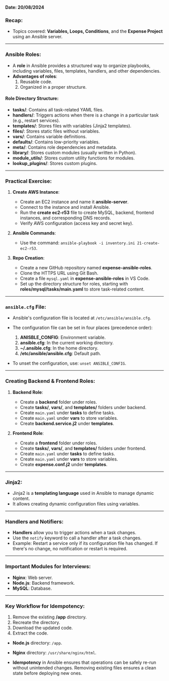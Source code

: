 **Date: 20/08/2024**

### Recap:
- Topics covered: **Variables, Loops, Conditions**, and the **Expense Project** using an Ansible server.

---

### Ansible Roles:
- A **role** in Ansible provides a structured way to organize playbooks, including variables, files, templates, handlers, and other dependencies.
- **Advantages of roles**:
  1. Reusable code.
  2. Organized in a proper structure.

#### Role Directory Structure:
- **tasks/**: Contains all task-related YAML files.
- **handlers/**: Triggers actions when there is a change in a particular task (e.g., restart services).
- **templates/**: Stores files with variables (Jinja2 templates).
- **files/**: Stores static files without variables.
- **vars/**: Contains variable definitions.
- **defaults/**: Contains low-priority variables.
- **meta/**: Contains role dependencies and metadata.
- **library/**: Stores custom modules (usually written in Python).
- **module_utils/**: Stores custom utility functions for modules.
- **lookup_plugins/**: Stores custom plugins.

---

### Practical Exercise: 
1. **Create AWS Instance**:
   - Create an EC2 instance and name it **ansible-server**.
   - Connect to the instance and install Ansible.
   - Run the **create ec2-r53** file to create MySQL, backend, frontend instances, and corresponding DNS records.
   - Verify AWS configuration (access key and secret key).

2. **Ansible Commands**:
   - Use the command: `ansible-playbook -i inventory.ini 21-create-ec2-r53`.

3. **Repo Creation**:
   - Create a new GitHub repository named **expense-ansible-roles**.
   - Clone the HTTPS URL using Git Bash.
   - Create a file `mysql.yaml` in **expense-ansible-roles** in VS Code.
   - Set up the directory structure for roles, starting with **roles/mysql/tasks/main.yaml** to store task-related content.

---

### `ansible.cfg` File:
- Ansible's configuration file is located at `/etc/ansible/ansible.cfg`.
- The configuration file can be set in four places (precedence order):
  1. **ANISBLE_CONFIG**: Environment variable.
  2. **ansible.cfg**: In the current working directory.
  3. **~/.ansible.cfg**: In the home directory.
  4. **/etc/ansible/ansible.cfg**: Default path.

- To unset the configuration, use: `unset ANSIBLE_CONFIG`.

---

### Creating Backend & Frontend Roles:
1. **Backend Role**:
   - Create a **backend** folder under roles.
   - Create **tasks/**, **vars/**, and **templates/** folders under backend.
   - Create `main.yaml` under **tasks** to define tasks.
   - Create `main.yaml` under **vars** to store variables.
   - Create **backend.service.j2** under **templates**.

2. **Frontend Role**:
   - Create a **frontend** folder under roles.
   - Create **tasks/**, **vars/**, and **templates/** folders under frontend.
   - Create `main.yaml` under **tasks** to define tasks.
   - Create `main.yaml` under **vars** to store variables.
   - Create **expense.conf.j2** under **templates**.

---

### Jinja2:
- Jinja2 is a **templating language** used in Ansible to manage dynamic content.
- It allows creating dynamic configuration files using variables.

---

### Handlers and Notifiers:
- **Handlers** allow you to trigger actions when a task changes.
- Use the `notify` keyword to call a handler after a task changes.
- Example: Restart a service only if its configuration file has changed. If there's no change, no notification or restart is required.

---

### Important Modules for Interviews:
- **Nginx**: Web server.
- **Node.js**: Backend framework.
- **MySQL**: Database.

---

### Key Workflow for Idempotency:
1. Remove the existing **/app** directory.
2. Recreate the directory.
3. Download the updated code.
4. Extract the code.

- **Node.js** directory: `/app`.
- **Nginx** directory: `/usr/share/nginx/html`.

- **Idempotency** in Ansible ensures that operations can be safely re-run without unintended changes. Removing existing files ensures a clean state before deploying new ones.

